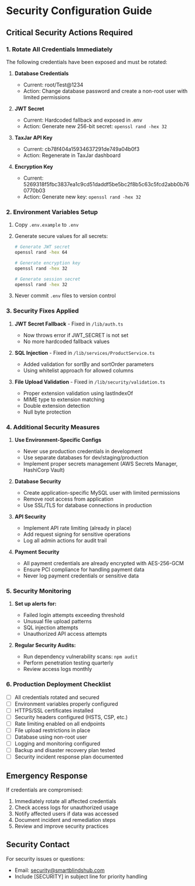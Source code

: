 # Security Configuration Guide

## Critical Security Actions Required

### 1. Rotate All Credentials Immediately

The following credentials have been exposed and must be rotated:

1. **Database Credentials**
   - Current: root/Test@1234
   - Action: Change database password and create a non-root user with limited permissions

2. **JWT Secret**
   - Current: Hardcoded fallback and exposed in .env
   - Action: Generate new 256-bit secret: `openssl rand -hex 32`

3. **TaxJar API Key**
   - Current: cb78f404a15934637291de749a04b0f3
   - Action: Regenerate in TaxJar dashboard

4. **Encryption Key**
   - Current: 5269318f5fbc3837ea1c9cd51daddf5be5bc2f8b5c63c5fcd2abb0b760770b03
   - Action: Generate new key: `openssl rand -hex 32`

### 2. Environment Variables Setup

1. Copy `.env.example` to `.env`
2. Generate secure values for all secrets:
   ```bash
   # Generate JWT secret
   openssl rand -hex 64
   
   # Generate encryption key
   openssl rand -hex 32
   
   # Generate session secret
   openssl rand -hex 32
   ```

3. Never commit `.env` files to version control

### 3. Security Fixes Applied

1. **JWT Secret Fallback** - Fixed in `/lib/auth.ts`
   - Now throws error if JWT_SECRET is not set
   - No more hardcoded fallback values

2. **SQL Injection** - Fixed in `/lib/services/ProductService.ts`
   - Added validation for sortBy and sortOrder parameters
   - Using whitelist approach for allowed columns

3. **File Upload Validation** - Fixed in `/lib/security/validation.ts`
   - Proper extension validation using lastIndexOf
   - MIME type to extension matching
   - Double extension detection
   - Null byte protection

### 4. Additional Security Measures

1. **Use Environment-Specific Configs**
   - Never use production credentials in development
   - Use separate databases for dev/staging/production
   - Implement proper secrets management (AWS Secrets Manager, HashiCorp Vault)

2. **Database Security**
   - Create application-specific MySQL user with limited permissions
   - Remove root access from application
   - Use SSL/TLS for database connections in production

3. **API Security**
   - Implement API rate limiting (already in place)
   - Add request signing for sensitive operations
   - Log all admin actions for audit trail

4. **Payment Security**
   - All payment credentials are already encrypted with AES-256-GCM
   - Ensure PCI compliance for handling payment data
   - Never log payment credentials or sensitive data

### 5. Security Monitoring

1. **Set up alerts for:**
   - Failed login attempts exceeding threshold
   - Unusual file upload patterns
   - SQL injection attempts
   - Unauthorized API access attempts

2. **Regular Security Audits:**
   - Run dependency vulnerability scans: `npm audit`
   - Perform penetration testing quarterly
   - Review access logs monthly

### 6. Production Deployment Checklist

- [ ] All credentials rotated and secured
- [ ] Environment variables properly configured
- [ ] HTTPS/SSL certificates installed
- [ ] Security headers configured (HSTS, CSP, etc.)
- [ ] Rate limiting enabled on all endpoints
- [ ] File upload restrictions in place
- [ ] Database using non-root user
- [ ] Logging and monitoring configured
- [ ] Backup and disaster recovery plan tested
- [ ] Security incident response plan documented

## Emergency Response

If credentials are compromised:

1. Immediately rotate all affected credentials
2. Check access logs for unauthorized usage
3. Notify affected users if data was accessed
4. Document incident and remediation steps
5. Review and improve security practices

## Security Contact

For security issues or questions:
- Email: security@smartblindshub.com
- Include [SECURITY] in subject line for priority handling